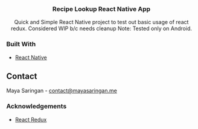<p align="center">
  <h3 align="center">Recipe Lookup React Native App</h3>

  <p align="center">
    Quick and Simple React Native project to test out basic usage of react redux. Considered WIP b/c needs cleanup
    Note: Tested only on Android.
  </p>
</p>

### Built With
* [React Native](https://reactnative.dev/)

## Contact
Maya Saringan - contact@mayasaringan.me

### Acknowledgements
* [React Redux](https://react-redux.js.org/)